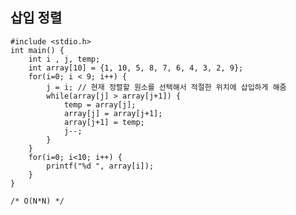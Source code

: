 ## 삽입 정렬

    #include <stdio.h>
    int main() {
    	int i , j, temp;
    	int array[10] = {1, 10, 5, 8, 7, 6, 4, 3, 2, 9};
    	for(i=0; i < 9; i++) {
    		j = i; // 현재 정렬할 원소를 선택해서 적절한 위치에 삽입하게 해줌 
    		while(array[j] > array[j+1]) {
    			temp = array[j];
    			array[j] = array[j+1];
    			array[j+1] = temp;
    			j--;
    		}
    	}
    	for(i=0; i<10; i++) {
    		printf("%d ", array[i]);
    	}
    }
    
    /* O(N*N) */

<!--stackedit_data:
eyJoaXN0b3J5IjpbLTYzMzU3NDY5XX0=
-->